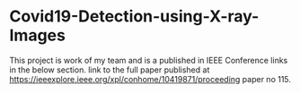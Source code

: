 # Covid19-Detection-using-X-ray-Images
This project is work of my team and is a published in IEEE Conference links in the below section.
link to the full paper published at https://ieeexplore.ieee.org/xpl/conhome/10419871/proceeding
paper no 115. 
